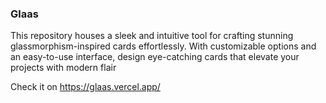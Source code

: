 ### Glaas

This repository houses a sleek and intuitive tool for crafting stunning glassmorphism-inspired cards effortlessly. With customizable options and an easy-to-use interface, design eye-catching cards that elevate your projects with modern flair

Check it on https://glaas.vercel.app/
